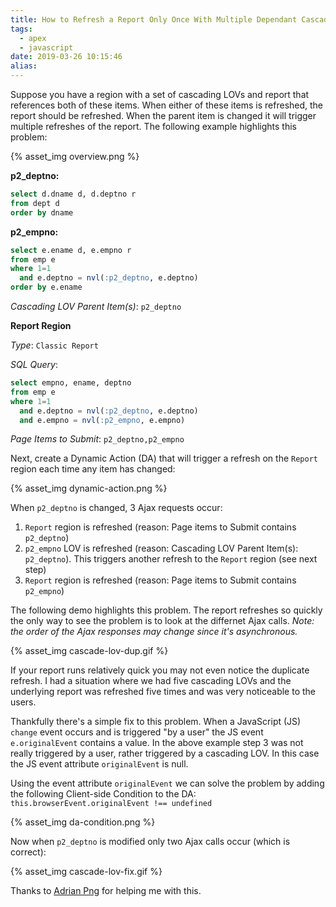 ```yaml
---
title: How to Refresh a Report Only Once With Multiple Dependant Cascading LOVs
tags:
  - apex
  - javascript
date: 2019-03-26 10:15:46
alias:
---
```



Suppose you have a region with a set of cascading LOVs and report that references both of these items. When either of these items is refreshed, the report should be refreshed. When the parent item is changed it will trigger multiple refreshes of the report. The following example highlights this problem:

{% asset_img overview.png %}

**p2_deptno:** 

```sql
select d.dname d, d.deptno r
from dept d
order by dname
```

**p2_empno:**

```sql
select e.ename d, e.empno r
from emp e
where 1=1
  and e.deptno = nvl(:p2_deptno, e.deptno)
order by e.ename
```

_Cascading LOV Parent Item(s)_: `p2_deptno`

**Report Region**

_Type_: `Classic Report`

_SQL Query_:

```sql
select empno, ename, deptno
from emp e
where 1=1
  and e.deptno = nvl(:p2_deptno, e.deptno)
  and e.empno = nvl(:p2_empno, e.empno)
```

_Page Items to Submit_: `p2_deptno,p2_empno`


Next, create a Dynamic Action (DA) that will trigger a refresh on the `Report` region each time any item has changed:

{% asset_img dynamic-action.png %}

When `p2_deptno` is changed, 3 Ajax requests occur:

1. `Report` region is refreshed (reason: Page items to Submit contains `p2_deptno`)
1. `p2_empno` LOV is refreshed (reason: Cascading LOV Parent Item(s): `p2_deptno`). This triggers another refresh to the `Report` region (see next step)
1. `Report` region is refreshed (reason: Page items to Submit contains `p2_empno`)

The following demo highlights this problem. The report refreshes so quickly the only way to see the problem is to look at the differnet Ajax calls. _Note: the order of the Ajax responses may change since it's asynchronous._

{% asset_img cascade-lov-dup.gif %}

If your report runs relatively quick you may not even notice the duplicate refresh. I had a situation where we had five cascading LOVs and the underlying report was refreshed five times and was very noticeable to the users.

Thankfully there's a simple fix to this problem. When a JavaScript (JS) `change` event occurs and is triggered "by a user" the JS event `e.originalEvent` contains a value. In the above example step 3 was not really triggered by a user, rather triggered by a cascading LOV. In this case the JS event attribute `originalEvent` is null.

Using the event attribute `originalEvent` we can solve the problem by adding the following Client-side Condition to the DA: `this.browserEvent.originalEvent !== undefined`

{% asset_img da-condition.png %}

Now when `p2_deptno` is modified only two Ajax calls occur (which is correct):

{% asset_img cascade-lov-fix.gif %}

Thanks to [Adrian Png](https://twitter.com/fuzziebrain) for helping me with this.